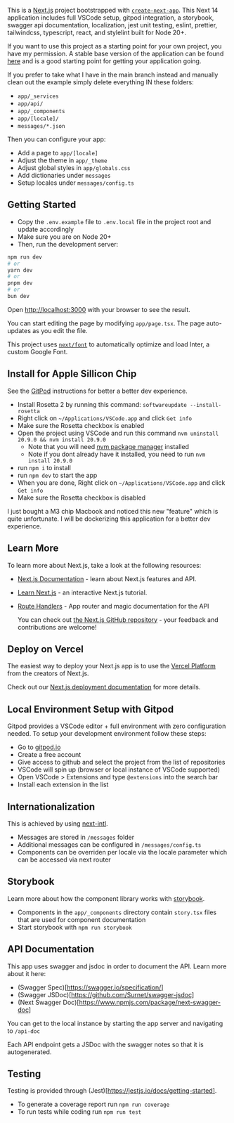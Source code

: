 This is a [Next.js](https://nextjs.org/) project bootstrapped with [`create-next-app`](https://github.com/vercel/next.js/tree/canary/packages/create-next-app).
This Next 14 application includes full VSCode setup, gitpod integration, a storybook, swagger api documentation, localization, jest unit testing, eslint, prettier, tailwindcss, typescript, react, and stylelint built for Node 20+.

If you want to use this project as a starting point for your own project, you have my permission. A stable base version of the application can be found [here](https://github.com/rardoz/roe-the-dev/releases/tag/v1.0.0) and is a good starting point for getting your application going.

If you prefer to take what I have in the main branch instead and manually clean out the example simply delete everything IN these folders:

- `app/_services`
- `app/api/`
- `app/_components`
- `app/[locale]/`
- `messages/*.json`

Then you can configure your app:

- Add a page to `app/[locale]`
- Adjust the theme in `app/_theme`
- Adjust global styles in `app/globals.css`
- Add dictionaries under `messages`
- Setup locales under `messages/config.ts`

## Getting Started

- Copy the `.env.example` file to `.env.local` file in the project root and update accordingly
- Make sure you are on Node 20+
- Then, run the development server:

```bash
npm run dev
# or
yarn dev
# or
pnpm dev
# or
bun dev
```

Open [http://localhost:3000](http://localhost:3000) with your browser to see the result.

You can start editing the page by modifying `app/page.tsx`. The page auto-updates as you edit the file.

This project uses [`next/font`](https://nextjs.org/docs/basic-features/font-optimization) to automatically optimize and load Inter, a custom Google Font.

## Install for Apple Sillicon Chip

See the [GitPod](#local-environment-setup-with-gitpod) instructions for better a better dev experience.

- Install Rosetta 2 by running this command: `softwareupdate --install-rosetta`
- Right click on `~/Applications/VSCode.app` and click `Get info`
- Make sure the Rosetta checkbox is enabled
- Open the project using VSCode and run this command `nvm uninstall 20.9.0 && nvm install 20.9.0`
  - Note that you will need [nvm package manager](https://formulae.brew.sh/formula/nvm) installed
  - Note if you dont already have it installed, you need to run `nvm install 20.9.0`
- run `npm i` to install
- run `npm dev` to start the app
- When you are done, Right click on `~/Applications/VSCode.app` and click `Get info`
- Make sure the Rosetta checkbox is disabled

I just bought a M3 chip Macbook and noticed this new "feature" which is quite unfortunate. I will be dockerizing this application for a better dev experience.

## Learn More

To learn more about Next.js, take a look at the following resources:

- [Next.js Documentation](https://nextjs.org/docs) - learn about Next.js features and API.
- [Learn Next.js](https://nextjs.org/learn) - an interactive Next.js tutorial.
- [Route Handlers](https://nextjs.org/docs/14/app/building-your-application/routing/route-handlers) - App router and magic documentation for the API

  You can check out [the Next.js GitHub repository](https://github.com/vercel/next.js/) - your feedback and contributions are welcome!

## Deploy on Vercel

The easiest way to deploy your Next.js app is to use the [Vercel Platform](https://vercel.com/new?utm_medium=default-template&filter=next.js&utm_source=create-next-app&utm_campaign=create-next-app-readme) from the creators of Next.js.

Check out our [Next.js deployment documentation](https://nextjs.org/docs/deployment) for more details.

## Local Environment Setup with Gitpod

Gitpod provides a VSCode editor + full environment with zero configuration needed. To setup your development environment follow these steps:

- Go to [gitpod.io](https://gitpod.io)
- Create a free account
- Give access to github and select the project from the list of repositories
- VSCode will spin up (browser or local instance of VSCode supported)
- Open VSCode > Extensions and type `@extensions` into the search bar
- Install each extension in the list

## Internationalization

This is achieved by using [next-intl](https://next-intl-docs.vercel.app/docs/getting-started/app-router-server-components).

- Messages are stored in `/messages` folder
- Additional messages can be configured in `/messages/config.ts`
- Components can be overriden per locale via the locale parameter which can be accessed via next router

## Storybook

Learn more about how the component library works with [storybook](https://storybook.js.org/docs/react/writing-stories/introduction).

- Components in the `app/_components` directory contain `story.tsx` files that are used for component documentation
- Start storybook with `npm run storybook`

## API Documentation

This app uses swagger and jsdoc in order to document the API. Learn more about it here:

- (Swagger Spec)[https://swagger.io/specification/]
- (Swagger JSDoc)[https://github.com/Surnet/swagger-jsdoc]
- (Next Swagger Doc)[https://www.npmjs.com/package/next-swagger-doc]

You can get to the local instance by starting the app server and navigating to `/api-doc`

Each API endpoint gets a JSDoc with the swagger notes so that it is autogenerated.

## Testing

Testing is provided through (Jest)[https://jestjs.io/docs/getting-started].

- To generate a coverage report run `npm run coverage`
- To run tests while coding run `npm run test`
